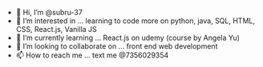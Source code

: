 - 👋 Hi, I’m @subru-37
- 👀 I’m interested in ... learning to code more on python, java, SQL, HTML, CSS, React.js, Vanilla JS
- 🌱 I’m currently learning ... React.js on udemy (course by Angela Yu)
- 💞️ I’m looking to collaborate on ... front end web development 
- 📫 How to reach me ... text me @7356029354

<!---
subru-37/subru-37 is a ✨ special ✨ repository because its `README.md` (this file) appears on your GitHub profile.
You can click the Preview link to take a look at your changes.
--->
